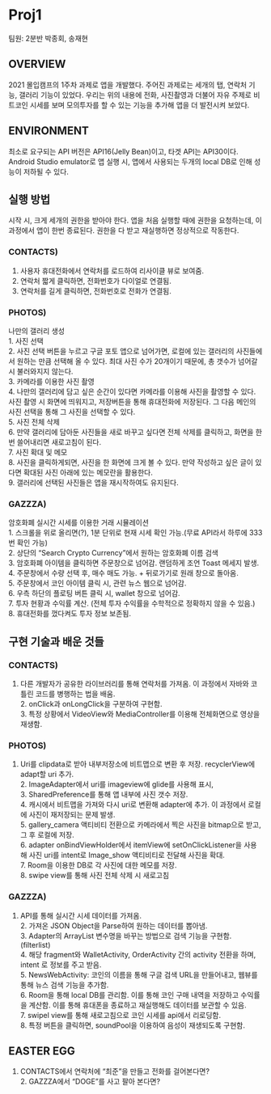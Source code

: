 # Proj1
팀원: 2분반 박종회, 송재현

## OVERVIEW
2021 몰입캠프의 1주차 과제로 앱을 개발했다. 주어진 과제로는 세개의 탭, 연락처 기능, 갤러리 기능이 있었다. 우리는 위의 내용에 전화, 사진촬영과 더불어 자유 주제로 비트코인 시세를 보며 모의투자를 할 수 있는 기능을 추가해 앱을 더 발전시켜 보았다. 


## ENVIRONMENT
최소로 요구되는 API 버전은 API16(Jelly Bean)이고, 타겟 API는 API30이다. Android Studio emulator로 앱 실행 시, 앱에서 사용되는 두개의 local DB로 인해 성능이 저하될 수 있다.

## 실행 방법
시작 시, 크게 세개의 권한을 받아야 한다. 앱을 처음 실행할 때에 권한을 요청하는데, 이 과정에서 앱이 한번 종료된다. 권한을 다 받고 재실행하면 정상적으로 작동한다.

### CONTACTS)	
1. 사용자 휴대전화에서 연락처를 로드하여 리사이클 뷰로 보여줌.
2. 연락처 짧게 클릭하면, 전화번호가 다이얼로 연결됨.
3. 연락처를 길게 클릭하면, 전화번호로 전화가 연결됨.


### PHOTOS)
나만의 갤러리 생성
<br/>1. 사진 선택
<br/>2. 사진 선택 버튼을 누르고 구글 포토 앱으로 넘어가면, 로컬에 있는 갤러리의 사진들에서 원하는 만큼 선택해 올 수 있다. 최대 사진 수가 20개이기 때문에, 총 갯수가 넘어갈 시 불러와지지 않는다. 
<br/>3. 카메라를 이용한 사진 촬영
<br/>4. 나만의 갤러리에 담고 싶은 순간이 있다면 카메라를 이용해 사진을 촬영할 수 있다. 사진 촬영 시 화면에 띄워지고, 저장버튼을 통해 휴대전화에 저장된다. 그 다음 메인의  사진 선택을 통해 그 사진을 선택할 수 있다.
<br/>5. 사진 전체 삭제
<br/>6. 만약 갤러리에 담아둔 사진들을 새로 바꾸고 싶다면 전체 삭제를 클릭하고, 화면을 한번 쓸어내리면 새로고침이 된다.
<br/>7. 사진 확대 및 메모
<br/>8. 사진을 클릭하게되면, 사진을 한 화면에 크게 볼 수 있다. 만약 작성하고 싶은 글이 있다면 확대된 사진 아래에 있는 메모란을 활용한다.
<br/>9. 갤러리에 선택된 사진들은 앱을 재시작하여도 유지된다.


### GAZZZA)
암호화폐 실시간 시세를 이용한 거래 시뮬레이션
<br/>1. 스크롤을 위로 올리면(?), 1분 단위로 현재 시세 확인 가능.(무료 API라서 하루에 333번 확인 가능)
<br/>2. 상단의 “Search Crypto Currency”에서 원하는 암호화폐 이름 검색
<br/>3. 암호화폐 아이템을 클릭하면 주문창으로 넘어감. 랜덤하게 조언 Toast 메세지 발생.
<br/>4. 주문창에서 수량 선택 후, 매수 매도 가능. + 뒤로가기로 원래 창으로 돌아옴.
<br/>5. 주문창에서 코인 아이템 클릭 시, 관련 뉴스 웹으로 넘어감.
<br/>6. 우측 하단의 플로팅 버튼 클릭 시, wallet 창으로 넘어감.
<br/>7. 투자 현황과 수익률 계산. (전체 투자 수익률을 수학적으로 정확하지 않을 수 있음.)
<br/>8. 휴대전화를 껐다켜도 투자 정보 보존됨.


## 구현 기술과 배운 것들

### CONTACTS)
1. 다른 개발자가 공유한 라이브러리를 통해 연락처를 가져옴. 이 과정에서 자바와 코틀린 코드를 병행하는 법을 배움. 
<br/>2. onClick과 onLongClick을 구분하여 구현함. 
<br/>3. 특정 상황에서 VideoView와 MediaController를 이용해 전체화면으로 영상을 재생함.


### PHOTOS)
1. Uri를 clipdata로 받아 내부저장소에 비트맵으로 변환 후 저장. recyclerView에 adapt할 uri 추가.
<br/>2. ImageAdapter에서 uri를 imageview에 glide를 사용해 표시,
<br/>3. SharedPreference를 통해 앱 내부에 사진 갯수 저장.
<br/>4. 캐시에서 비트맵을 가져와 다시 uri로 변환해 adapter에 추가. 이 과정에서 로컬에 사진이 재저장되는 문제 발생. 
<br/>5. gallery_camera 액티비티 전환으로 카메라에서 찍은 사진을 bitmap으로 받고, 그 후 로컬에 저장.
<br/>6. adapter onBindViewHolder에서 itemView에 setOnClickListener을 사용해 사진 uri를 intent로 Image_show 액티비티로 전달해 사진을 확대.
<br/>7. Room을 이용한 DB로 각 사진에 대한 메모를 저장.
<br/>8. swipe view를 통해 사진 전체 삭제 시 새로고침



### GAZZZA)
1. API를 통해 실시간 시세 데이터를 가져옴.
<br/>2. 가져온 JSON Object을 Parse하여 원하는  데이터를 뽑아냄.
<br/>3. Adapter의 ArrayList 변수명을 바꾸는 방법으로 검색 기능을 구현함. (filterlist)
<br/>4. 해당 fragment와 WalletActivity, OrderActivity 간의 activity 전환을 하며, intent 로 정보를 주고 받음. 
<br/>5. NewsWebActivity: 코인의 이름을 통해 구글 검색 URL을 만들어내고, 웹뷰를 통해 뉴스 검색 기능을 추가함.
<br/>6. Room을 통해 local DB를 관리함. 이를 통해 코인 구매 내역을 저장하고 수익률을 계산함. 이를 통해 휴대폰을 종료하고 재실행해도 데이터를 보관할 수 있음.
<br/>7. swipel view를 통해 새로고침으로 코인 시세를 api에서 리로딩함. 
<br/>8. 특정 버튼을 클릭하면, soundPool을 이용하여 음성이 재생되도록 구현함.



## EASTER EGG
1. CONTACTS에서 연락처에 “최준”을 만들고 전화를 걸어본다면?
<br/>2. GAZZZA에서 “DOGE”를 사고 팔아 본다면?

